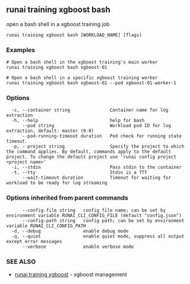## runai training xgboost bash

open a bash shell in a xgboost training job

```
runai training xgboost bash [WORKLOAD_NAME] [flags]
```

### Examples

```
# Open a bash shell in the xgboost training's main worker
runai training xgboost bash xgboost-01

# Open a bash shell in a specific xgboost training worker
runai training xgboost bash xgboost-01 --pod xgboost-01-worker-1
```

### Options

```
  -c, --container string               Container name for log extraction
  -h, --help                           help for bash
      --pod string                     Workload pod ID for log extraction, default: master (0-0)
      --pod-running-timeout duration   Pod check for running state timeout.
  -p, --project string                 Specify the project to which the command applies. By default, commands apply to the default project. To change the default project use ‘runai config project <project name>’
  -i, --stdin                          Pass stdin to the container
  -t, --tty                            Stdin is a TTY
      --wait-timeout duration          Timeout for waiting for workload to be ready for log streaming
```

### Options inherited from parent commands

```
      --config-file string   config file name; can be set by environment variable RUNAI_CLI_CONFIG_FILE (default "config.json")
      --config-path string   config path; can be set by environment variable RUNAI_CLI_CONFIG_PATH
  -d, --debug                enable debug mode
  -q, --quiet                enable quiet mode, suppress all output except error messages
      --verbose              enable verbose mode
```

### SEE ALSO

* [runai training xgboost](runai_training_xgboost.md)	 - xgboost management

